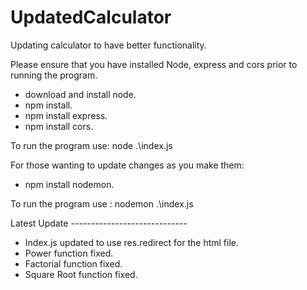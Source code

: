 # UpdatedCalculator
Updating calculator to have better functionality.

Please ensure that you have installed Node, express and cors prior to running the program.

- download and install node.
- npm install.
- npm install express.
- npm install cors.

To run the program use: node .\index.js

For those wanting to update changes as you make them:
- npm install nodemon.

To run the program use : nodemon .\index.js


Latest Update -----------------------------

- Index.js updated to use res.redirect for the html file.
- Power function fixed.
- Factorial function fixed.
- Square Root function fixed.
